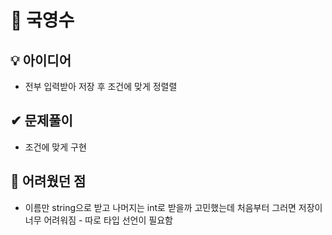 # 🔎 국영수

## 💡 아이디어

- 전부 입력받아 저장 후 조건에 맞게 정렬렬

## ✔ 문제풀이

- 조건에 맞게 구현

## 🤕 어려웠던 점

- 이름만 string으로 받고 나머지는 int로 받을까 고민했는데 처음부터 그러면 저장이 너무 어려워짐 - 따로 타입 선언이 필요함
